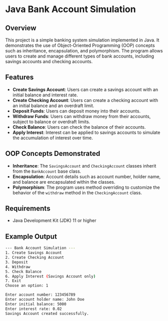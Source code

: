 # Java Bank Account Simulation

## Overview

This project is a simple banking system simulation implemented in Java. It demonstrates the use of Object-Oriented Programming (OOP) concepts such as inheritance, encapsulation, and polymorphism. The program allows users to create and manage different types of bank accounts, including savings accounts and checking accounts.

## Features

- **Create Savings Account**: Users can create a savings account with an initial balance and interest rate.
- **Create Checking Account**: Users can create a checking account with an initial balance and an overdraft limit.
- **Deposit Funds**: Users can deposit money into their accounts.
- **Withdraw Funds**: Users can withdraw money from their accounts, subject to balance or overdraft limits.
- **Check Balance**: Users can check the balance of their accounts.
- **Apply Interest**: Interest can be applied to savings accounts to simulate the accumulation of interest over time.

## OOP Concepts Demonstrated

- **Inheritance**: The `SavingsAccount` and `CheckingAccount` classes inherit from the `BankAccount` base class.
- **Encapsulation**: Account details such as account number, holder name, and balance are encapsulated within the classes.
- **Polymorphism**: The program uses method overriding to customize the behavior of the `withdraw` method in the `CheckingAccount` class.

## Requirements

- Java Development Kit (JDK) 11 or higher

## Example Output

```bash
--- Bank Account Simulation ---
1. Create Savings Account
2. Create Checking Account
3. Deposit
4. Withdraw
5. Check Balance
6. Apply Interest (Savings Account only)
7. Exit
Choose an option: 1

Enter account number: 123456789
Enter account holder name: John Doe
Enter initial balance: 5000
Enter interest rate: 0.02
Savings Account created successfully.
